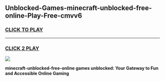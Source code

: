 
## Unblocked-Games-minecraft-unblocked-free-online-Play-Free-cmvv6
<h3>
<a href="https://premium76.site?title=minecraft-unblocked-free-online&ref=20M">CLICK TO PLAY</a></h3>
<hr>

<h3>
<a href="https://premium76.site?title=minecraft-unblocked-free-online&ref=20M">CLICK 2 PLAY</a>
  
</h3>

<a href="https://premium76.site?title=minecraft-unblocked-free-online&ref=19M"><img src="https://clearcache.store/games.png"></a>


**minecraft-unblocked-free-online games unblocked: Your Gateway to Fun and Accessible Online Gaming**
